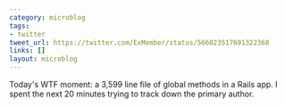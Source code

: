 ```yaml
---
category: microblog
tags:
- twitter
tweet_url: https://twitter.com/ExMember/status/566023517691322368
links: []
layout: microblog
---
```

Today's WTF moment: a 3,599 line file of global methods in a Rails app. I spent the next 20 minutes trying to track down the primary author.
